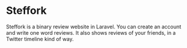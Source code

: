 # Steffork

Steffork is a binary review website in Laravel. You can create an account and write one word reviews. It also shows reviews of your friends, in a Twitter timeline kind of way.
